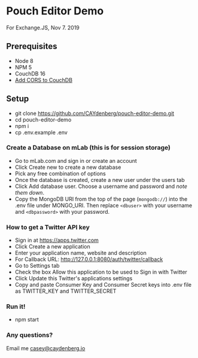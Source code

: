 # Pouch Editor Demo

For Exchange.JS, Nov 7. 2019

## Prerequisites

- Node 8
- NPM 5
- CouchDB 16
- [Add CORS to CouchDB](https://www.npmjs.com/package/add-cors-to-couchdb)

## Setup

- git clone https://github.com/CAYdenberg/pouch-editor-demo.git
- cd pouch-editor-demo
- npm i
- cp .env.example .env

### Create a Database on mLab (this is for session storage)

- Go to mLab.com and sign in or create an account
- Click Create new to create a new database
- Pick any free combination of options
- Once the database is created, create a new user under the users tab
- Click Add database user. Choose a username and password and _note them down_.
- Copy the MongoDB URI from the top of the page (`mongodb://`) into the .env file under MONGO_URI. Then replace `<dbuser>` with your username and `<dbpassword>` with your password.

### How to get a Twitter API key

- Sign in at https://apps.twitter.com
- Click Create a new application
- Enter your application name, website and description
- For Callback URL: http://127.0.0.1:8080/auth/twitter/callback
- Go to Settings tab
- Check the box Allow this application to be used to Sign in with Twitter
- Click Update this Twitter's applications settings
- Copy and paste Consumer Key and Consumer Secret keys into .env file as TWITTER_KEY and TWITTER_SECRET

### Run it!

- npm start

### Any questions?

Email me casey@caydenberg.io
